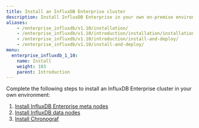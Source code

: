```yaml
---
title: Install an InfluxDB Enterprise cluster
description: Install InfluxDB Enterprise in your own on-premise environment.
aliases:
    - /enterprise_influxdb/v1.10/installation/
    - /enterprise_influxdb/v1.10/introduction/installation/installation/
    - /enterprise_influxdb/v1.10/introduction/install-and-deploy/
    - /enterprise_influxdb/v1.10/install-and-deploy/
menu:
  enterprise_influxdb_1_10:
    name: Install
    weight: 103
    parent: Introduction
---
```


Complete the following steps to install an InfluxDB Enterprise cluster in your own environment:

1. [Install InfluxDB Enterprise meta nodes](/enterprise_influxdb/v1.10/introduction/installation/installation/meta_node_installation/)
2. [Install InfluxDB data nodes](/enterprise_influxdb/v1.10/introduction/installation/installation/data_node_installation/)
3. [Install Chronograf](/enterprise_influxdb/v1.10/introduction/installation/installation/chrono_install/)

